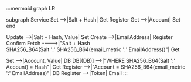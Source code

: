 :::mermaid
graph LR


subgraph Service
    Set -->|Salt + Hash| Get
    Register
    Get -->|Account| Set
end

Update -->|Salt + Hash, Value| Set
Create -->|EmailAddress| Register
Confirm
Fetch ---->|"Salt + Hash <br> SHA256_B64(Salt ':' SHA256_B64(email_metric ':' EmailAddress))"| Get

Set -->|Account, Value| DB
DB[(DB)] -->|"WHERE SHA256_B64(Salt ':' Account) = Hash"| Get
Register -->|"Account = SHA256_B64(email_metric ':' EmailAddress)"| DB
Register -->|Token| Email
:::